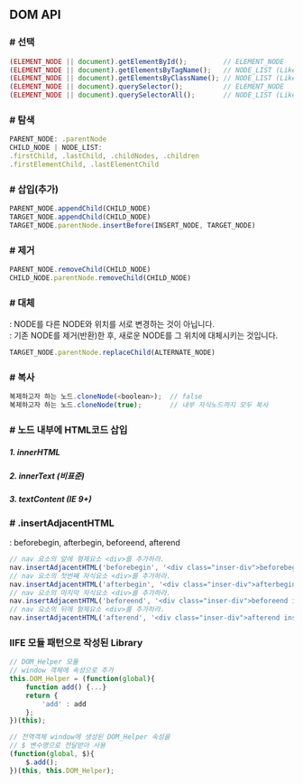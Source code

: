## DOM API

### # 선택
~~~js
(ELEMENT_NODE || document).getElementById();         // ELEMENT_NODE
(ELEMENT_NODE || document).getElementsByTagName();   // NODE_LIST (Like Array Object)
(ELEMENT_NODE || document).getElementsByClassName(); // NODE_LIST (Like Array Object)
(ELEMENT_NODE || document).querySelector();          // ELEMENT_NODE
(ELEMENT_NODE || document).querySelectorAll();       // NODE_LIST (Like Array Object)
~~~

### # 탐색
~~~js
PARENT_NODE: .parentNode
CHILD_NODE | NODE_LIST:
.firstChild, .lastChild, .childNodes, .children
.firstElementChild, .lastElementChild
~~~

### # 삽입(추가)
~~~js
PARENT_NODE.appendChild(CHILD_NODE)
TARGET_NODE.appendChild(CHILD_NODE)
TARGET_NODE.parentNode.insertBefore(INSERT_NODE, TARGET_NODE)
~~~

### # 제거
~~~js
PARENT_NODE.removeChild(CHILD_NODE)
CHILD_NODE.parentNode.removeChild(CHILD_NODE)
~~~

### # 대체
: NODE를 다른 NODE와 위치를 서로 변경하는 것이 아닙니다.<br>
: 기존 NODE를 제거(반환)한 후, 새로운 NODE를 그 위치에 대체시키는 것입니다.
~~~js
TARGET_NODE.parentNode.replaceChild(ALTERNATE_NODE)
~~~

### # 복사
~~~js
복제하고자 하는 노드.cloneNode(<boolean>);  // false
복제하고자 하는 노드.cloneNode(true);       // 내부 자식노드까지 모두 복사
~~~

### # 노드 내부에 HTML코드 삽입
##### 1. innerHTML
##### 2. innerText (비표준)
##### 3. textContent (IE 9+)

### # .insertAdjacentHTML
: beforebegin, afterbegin, beforeend, afterend
~~~js
// nav 요소의 앞에 형제요소 <div>를 추가하라.
nav.insertAdjacentHTML('beforebegin', '<div class="inser-div">beforebegin insert-div</div>');
// nav 요소의 첫번째 자식요소 <div>를 추가하라.
nav.insertAdjacentHTML('afterbegin', '<div class="inser-div">afterbegin insert-div</div>');
// nav 요소의 마지막 자식요소 <div>를 추가하라.
nav.insertAdjacentHTML('beforeend', '<div class="inser-div">beforeend insert-div</div>');
// nav 요소의 뒤에 형제요소 <div>를 추가하라.
nav.insertAdjacentHTML('afterend', '<div class="inser-div">afterend insert-div</div>');
~~~

### IIFE 모듈 패턴으로 작성된 Library
~~~js
// DOM_Helper 모듈
// window 객체에 속성으로 추가
this.DOM_Helper = (function(global){
    function add() {...}
    return {
        'add' : add
    };
})(this);

// 전역객체 window에 생성된 DOM_Helper 속성을 
// $ 변수명으로 전달받아 사용
(function(global, $){
    $.add();
})(this, this.DOM_Helper);
~~~